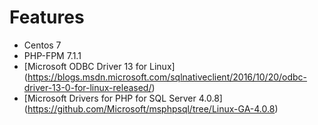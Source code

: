 # Features
- Centos 7 
- PHP-FPM 7.1.1
- [Microsoft ODBC Driver 13 for Linux] (https://blogs.msdn.microsoft.com/sqlnativeclient/2016/10/20/odbc-driver-13-0-for-linux-released/)
- [Microsoft Drivers for PHP for SQL Server 4.0.8] (https://github.com/Microsoft/msphpsql/tree/Linux-GA-4.0.8)
